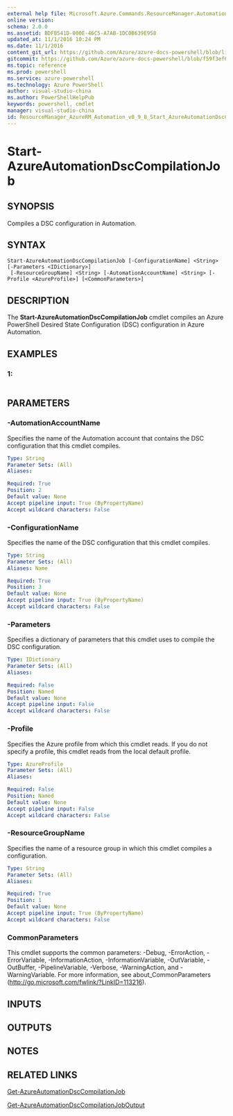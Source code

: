 ```yaml
---
external help file: Microsoft.Azure.Commands.ResourceManager.Automation.dll-Help.xml
online version: 
schema: 2.0.0
ms.assetid: BDFB541D-000E-46C5-A7AB-1DC0B639E958
updated_at: 11/1/2016 10:24 PM
ms.date: 11/1/2016
content_git_url: https://github.com/Azure/azure-docs-powershell/blob/live/azureps-cmdlets-docs/ResourceManager/AzureRM.Automation/v0.9.8/Start-AzureAutomationDscCompilationJob.md
gitcommit: https://github.com/Azure/azure-docs-powershell/blob/f59f3ef60bc592383812213e69fd77ba950759ed/azureps-cmdlets-docs/ResourceManager/AzureRM.Automation/v0.9.8/Start-AzureAutomationDscCompilationJob.md
ms.topic: reference
ms.prod: powershell
ms.service: azure-powershell
ms.technology: Azure PowerShell
author: visual-studio-china
ms.author: PowerShellHelpPub
keywords: powershell, cmdlet
manager: visual-studio-china
id: ResourceManager_AzureRM_Automation_v0_9_8_Start_AzureAutomationDscCompilationJob_md
---
```


# Start-AzureAutomationDscCompilationJob

## SYNOPSIS
Compiles a DSC configuration in Automation.

## SYNTAX

```
Start-AzureAutomationDscCompilationJob [-ConfigurationName] <String> [-Parameters <IDictionary>]
 [-ResourceGroupName] <String> [-AutomationAccountName] <String> [-Profile <AzureProfile>] [<CommonParameters>]
```

## DESCRIPTION
The **Start-AzureAutomationDscCompilationJob** cmdlet compiles an Azure PowerShell Desired State Configuration (DSC) configuration in Azure Automation.

## EXAMPLES

### 1:
```

```

## PARAMETERS

### -AutomationAccountName
Specifies the name of the Automation account that contains the DSC configuration that this cmdlet compiles.

```yaml
Type: String
Parameter Sets: (All)
Aliases: 

Required: True
Position: 2
Default value: None
Accept pipeline input: True (ByPropertyName)
Accept wildcard characters: False
```

### -ConfigurationName
Specifies the name of the DSC configuration that this cmdlet compiles.

```yaml
Type: String
Parameter Sets: (All)
Aliases: Name

Required: True
Position: 3
Default value: None
Accept pipeline input: True (ByPropertyName)
Accept wildcard characters: False
```

### -Parameters
Specifies a dictionary of parameters that this cmdlet uses to compile the DSC configuration.

```yaml
Type: IDictionary
Parameter Sets: (All)
Aliases: 

Required: False
Position: Named
Default value: None
Accept pipeline input: False
Accept wildcard characters: False
```

### -Profile
Specifies the Azure profile from which this cmdlet reads.
If you do not specify a profile, this cmdlet reads from the local default profile.

```yaml
Type: AzureProfile
Parameter Sets: (All)
Aliases: 

Required: False
Position: Named
Default value: None
Accept pipeline input: False
Accept wildcard characters: False
```

### -ResourceGroupName
Specifies the name of a resource group in which this cmdlet compiles a configuration.

```yaml
Type: String
Parameter Sets: (All)
Aliases: 

Required: True
Position: 1
Default value: None
Accept pipeline input: True (ByPropertyName)
Accept wildcard characters: False
```

### CommonParameters
This cmdlet supports the common parameters: -Debug, -ErrorAction, -ErrorVariable, -InformationAction, -InformationVariable, -OutVariable, -OutBuffer, -PipelineVariable, -Verbose, -WarningAction, and -WarningVariable. For more information, see about_CommonParameters (http://go.microsoft.com/fwlink/?LinkID=113216).

## INPUTS

## OUTPUTS

## NOTES

## RELATED LINKS

[Get-AzureAutomationDscCompilationJob](xref:ResourceManager/AzureRM.Automation/v0.9.8/Get-AzureAutomationDscCompilationJob.md)

[Get-AzureAutomationDscCompilationJobOutput](xref:ResourceManager/AzureRM.Automation/v0.9.8/Get-AzureAutomationDscCompilationJobOutput.md)


